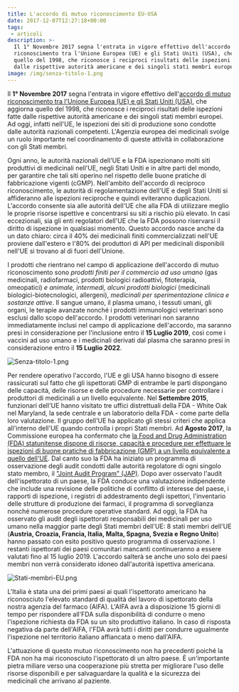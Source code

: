 ```yaml
---
title: L'accordo di mutuo riconoscimento EU-USA
date: 2017-12-07T12:27:18+00:00
tags:
 - articoli
description: >-
  Il 1° Novembre 2017 segna l'entrata in vigore effettivo dell'accordo di mutuo
  riconoscimento tra l'Unione Europea (UE) e gli Stati Uniti (USA), che aggiorna
  quello del 1998, che riconosce i reciproci risultati delle ispezioni fatte
  dalle rispettive autorità americane e dei singoli stati membri europei.
image: /img/senza-titolo-1.png
---
```


Il **1° Novembre 2017** segna l'entrata in vigore effettivo dell'[accordo di mutuo riconoscimento tra l'Unione Europea (UE) e gli Stati Uniti (USA)](http://www.ema.europa.eu/docs/en_GB/document_library/Press_release/2017/10/WC500237909.pdf), che aggiorna quello del 1998, che riconosce i reciproci risultati delle ispezioni fatte dalle rispettive autorità americane e dei singoli stati membri europei. Ad oggi, infatti nell'UE, le ispezioni dei siti di produzione sono condotte dalle autorità nazionali competenti. L'Agenzia europea dei medicinali svolge un ruolo importante nel coordinamento di queste attività in collaborazione con gli Stati membri.

Ogni anno, le autorità nazionali dell'UE e la FDA ispezionano molti siti produttivi di medicinali nell'UE, negli Stati Uniti e in altre parti del mondo, per garantire che tali siti operino nel rispetto delle buone pratiche di fabbricazione vigenti (cGMP). Nell'ambito dell'accordo di reciproco riconoscimento, le autorità di regolamentazione dell'UE e degli Stati Uniti si affideranno alle ispezioni reciproche e quindi eviteranno duplicazioni. L'accordo consente sia alle autorità dell'UE che alla FDA di utilizzare meglio le proprie risorse ispettive e concentrarsi su siti a rischio più elevato. In casi eccezionali, sia gli enti regolatori dell'UE che la FDA possono riservarsi il diritto di ispezione in qualsiasi momento. Questo accordo nasce anche da un dato chiaro: circa il 40% dei medicinali finiti commercializzati nell'UE proviene dall'estero e l'80% dei produttori di API per medicinali disponibili nell'UE si trovano al di fuori dell'Unione.

I prodotti che rientrano nel campo di applicazione dell'accordo di mutuo riconoscimento sono _prodotti finiti per il commercio ad uso umano_ (gas medicinali, radiofarmaci, prodotti biologici radioattivi, fitoterapia, omeopatici) _e animale, intermedi, alcuni prodotti biologici_ (medicinali biologici-biotecnologici, allergeni), _medicinali per sperimentazione clinica e sostanze attive_. Il sangue umano, il plasma umano, i tessuti umani, gli organi, le terapie avanzate nonché i prodotti immunologici veterinari sono esclusi dallo scopo dell'accordo. I prodotti veterinari non saranno immediatamente inclusi nel campo di applicazione dell'accordo, ma saranno presi in considerazione per l'inclusione entro il **15 Luglio 2019**, così come i vaccini ad uso umano e i medicinali derivati ​​dal plasma che saranno presi in considerazione entro il **15 Luglio 2022**.

![Senza-titolo-1.png](/img/laccordo-di-mutuo-riconoscimento-eu-usa.md/senza-titolo-1.png)

Per rendere operativo l'accordo, l'UE e gli USA hanno bisogno di essere rassicurati sul fatto che gli ispettorati GMP di entrambe le parti dispongano delle capacità, delle risorse e delle procedure necessarie per controllare i produttori di medicinali a un livello equivalente. Nel **Settembre 2015**, funzionari dell'UE hanno visitato tre uffici distrettuali della FDA - White Oak nel Maryland, la sede centrale e un laboratorio della FDA - come parte della loro valutazione. Il gruppo dell'UE ha applicato gli stessi criteri che applica all'interno dell'UE quando controlla i propri Stati membri. Ad **Agosto 2017**, la Commissione europea ha confermato che [la Food and Drug Administration (FDA) statunitense dispone di risorse, capacità e procedure per effettuare le ispezioni di buone pratiche di fabbricazione (GMP) a un livello equivalente a quello dell'UE](http://eur-lex.europa.eu/legal-content/IT/TXT/PDF/?uri=CELEX:22017X0915(01)&from=EN). Dal canto suo la FDA ha iniziato un programma di osservazione degli audit condotti dalle autorità regolatore di ogni singolo stato membro, il ["Joint Audit Program" (JAP)](http://www.ema.europa.eu/ema/index.jsp?curl=pages/regulation/document_listing/document_listing_000160.jsp&mid=WC0b01ac0580029750). Dopo aver osservato l'audit dell'ispettorato di un paese, la FDA conduce una valutazione indipendente che include una revisione delle politiche di conflitto di interesse del paese, i rapporti di ispezione, i registri di addestramento degli ispettori, l'inventario delle strutture di produzione dei farmaci, il programma di sorveglianza nonché numerose procedure operative standard. Ad oggi, la FDA ha osservato gli audit degli ispettorati responsabili dei medicinali per uso umano nella maggior parte degli Stati membri dell'UE: 8 stati membri dell'UE (**Austria, Croazia, Francia, Italia, Malta, Spagna, Svezia e Regno Unito**) hanno passato con esito positivo questo programma di osservazione. I restanti ispettorati dei paesi comunitari mancanti continueranno a essere valutati fino al 15 luglio 2019. L'accordo salterà se anche uno solo dei paesi membri non verrà considerato idoneo dall'autorità ispettiva americana.

![Stati-membri-EU.png](/img/laccordo-di-mutuo-riconoscimento-eu-usa.md/stati-membri-eu.png)

L'Italia è stata una dei primi paesi ai quali l'ispettorato americano ha riconosciuto l'elevato standard di qualità del lavoro di ispettorato della nostra agenzia del farmaco (AIFA). L'AIFA avrà a disposizione 15 giorni di tempo per rispondere all'FDA sulla disponibilità di condurre o meno l'ispezione richiesta da FDA su un sito produttivo italiano. In caso di risposta negativa da parte dell'AIFA, l'FDA avrà tutti i diritti per condurre ugualmente l'ispezione nel territorio italiano affiancata o meno dall'AIFA.

L'attuazione di questo mutuo riconoscimento non ha precedenti poiché la FDA non ha mai riconosciuto l'ispettorato di un altro paese. È un'importante pietra miliare verso una cooperazione più stretta per migliorare l'uso delle risorse disponibili e per salvaguardare la qualità e la sicurezza dei medicinali che arrivano al paziente.
